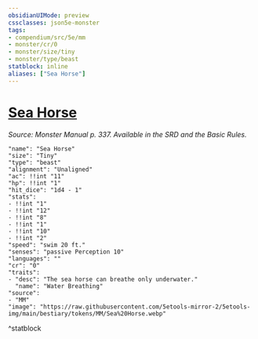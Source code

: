 ```yaml
---
obsidianUIMode: preview
cssclasses: json5e-monster
tags:
- compendium/src/5e/mm
- monster/cr/0
- monster/size/tiny
- monster/type/beast
statblock: inline
aliases: ["Sea Horse"]
---
```

# [Sea Horse](3-Mechanics/CLI/bestiary/beast/sea-horse.md)
*Source: Monster Manual p. 337. Available in the SRD and the Basic Rules.*  

```statblock
"name": "Sea Horse"
"size": "Tiny"
"type": "beast"
"alignment": "Unaligned"
"ac": !!int "11"
"hp": !!int "1"
"hit_dice": "1d4 - 1"
"stats":
- !!int "1"
- !!int "12"
- !!int "8"
- !!int "1"
- !!int "10"
- !!int "2"
"speed": "swim 20 ft."
"senses": "passive Perception 10"
"languages": ""
"cr": "0"
"traits":
- "desc": "The sea horse can breathe only underwater."
  "name": "Water Breathing"
"source":
- "MM"
"image": "https://raw.githubusercontent.com/5etools-mirror-2/5etools-img/main/bestiary/tokens/MM/Sea%20Horse.webp"
```
^statblock
